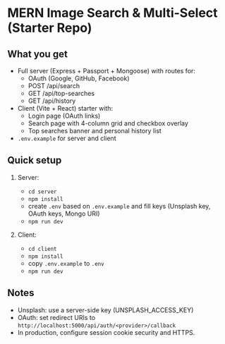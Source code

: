 # MERN Image Search & Multi-Select (Starter Repo)

## What you get
- Full server (Express + Passport + Mongoose) with routes for:
  - OAuth (Google, GitHub, Facebook)
  - POST /api/search
  - GET /api/top-searches
  - GET /api/history
- Client (Vite + React) starter with:
  - Login page (OAuth links)
  - Search page with 4-column grid and checkbox overlay
  - Top searches banner and personal history list
- `.env.example` for server and client

## Quick setup
1. Server:
   - `cd server`
   - `npm install`
   - create `.env` based on `.env.example` and fill keys (Unsplash key, OAuth keys, Mongo URI)
   - `npm run dev`

2. Client:
   - `cd client`
   - `npm install`
   - copy `.env.example` to `.env`
   - `npm run dev`

## Notes
- Unsplash: use a server-side key (UNSPLASH_ACCESS_KEY)
- OAuth: set redirect URIs to `http://localhost:5000/api/auth/<provider>/callback`
- In production, configure session cookie security and HTTPS.

